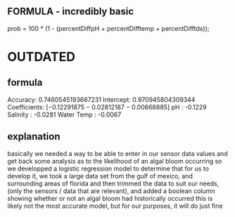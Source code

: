## FORMULA - incredibly basic
prob = 100 * (1 - (percentDiffpH + percentDifftemp + percentDifftds));



# **OUTDATED**

## formula
Accuracy: 0.7460545193687231
Intercept: 0.970945804309344
Coefficients: $[-0.12291875 -0.02812187 -0.00668885]$
pH          : -0.1229
Salinity    : -0.0281
Water Temp  : -0.0067


## explanation
basically we needed a way to be able to enter in our sensor data values and get back some analysis as to the likelihood of an algal bloom occurring
so we developped a logistic regression model to determine that for us
to develop it, we took a large data set from the gulf of mexico, and surrounding areas of florida
and then trimmed the data to suit our needs, (only the sensors / data that are relevant), and added a boolean column showing whether or not an algal bloom had historically occurred
this is likely not the most accurate model, but for our purposes, it will do just fine
